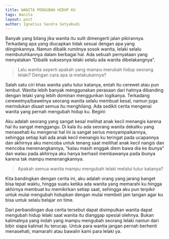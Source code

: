 ```yaml
---
title: WANITA PENGUBAH HIDUP KU
tags: Wanita
layout: post
author: Ignatius Sandra Setyabudi
---
```

Banyak yang bilang jika wanita itu sulit dimengerti jalan pikirannya. Terkadang apa yang diucapkan tidak sesuai dengan apa yang diinginkannya. Namun dibalik rumitnya sosok wanita, lelaki selalu membutuhkannya dalam berbagai hal. Ada sebuah pernyataan yang menyatakan “Dibalik suksesnya lelaki selalu ada wanita dibelakangnya”. 

> Lalu wanita seperti apakah yang mampu merubah hidup seorang lelaki? Dengan cara apa ia melakukannya?

Salah satu ciri khas wanita yaitu tutur katanya, entah itu cerewet atau pun lembut. Wanita lebih banyak menggunakan perasaan dari hatinya dibanding dengan lelaki yang lebih dominan menggunkan logikanya. Terkadang cerewetnya/bawelnya seorang wanita selalu membuat kesal, namun juga merindukan disaat semua itu menghilang. Ada sedikit cerita mengenai wanita yang pernah mengubah hidup ku. Begini:

Aku adalah seorang yang sangat kesal melihat anak kecil menangis karena hal itu sangat menggangu. Di kala itu ada seorang wanita dekatku yang menasehati ku mengenai hal ini ia sangat serius menyampaikannya, sehingga setiap kali ada anak kecil menangis ku teringat pada ucapannya dan akhirnya aku mencoba untuk tenang saat meilihat anak kecil nangis dan mencoba menenangkannya, “kalau masih enggak diem bawa dia ke ibunya” dan walau pada akhirnya aku hanya berhasil membawanya pada ibunya karena tak mampu menenangkannya. 

> Apakah semua wanita mampu mengubah lelaki melalui tutur katanya?

Kita bandingkan dengan cerita ini, aku adalah orang yang jarang banget bisa tepat waktu, hingga suatu ketika ada wanita yang memarahi ku hingga akhirnya membuat ku memikirkan setiap saat, sehingga aku pun terpikir untuk mulai mengubah hidupkan dengan mulai membeli jam tangan agar ku bisa untuk selalu belajar on time. 

Dari perbandingan dua cerita tersebut dapat disimpulkan wanita dapat mengubah hidup lelaki saat wanita itu dianggap spesial olehnya. Bukan kalimatnya yang indah yang mampu mengubah seorang lelaki namun dari bibir siapa kalimat itu terucap. 
Untuk para wantia jangan pernah berhenti menasehati, mamarahi atau bawalin kami para lelaki ya.

